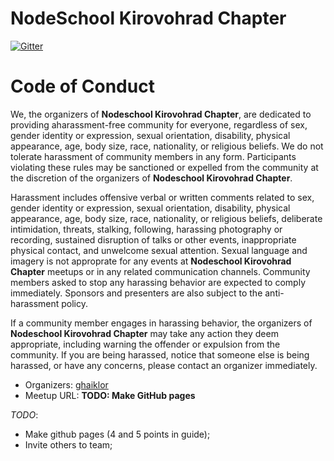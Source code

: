 # NodeSchool Kirovohrad Chapter

[![Gitter](https://badges.gitter.im/Join%20Chat.svg)](https://gitter.im/nodeschool/kirovohrad?utm_source=badge&utm_medium=badge&utm_campaign=pr-badge)

# Code of Conduct

We, the organizers of **Nodeschool Kirovohrad Chapter**, are dedicated to providing aharassment-free community for everyone, regardless of sex, gender identity or expression, sexual orientation, disability, physical appearance, age, body size, race, nationality, or religious beliefs. We do not tolerate harassment of community members in any form. Participants violating these rules may be sanctioned or expelled from the community at the discretion of the organizers of **Nodeschool Kirovohrad Chapter**.

Harassment includes offensive verbal or written comments related to sex, gender identity or expression, sexual orientation, disability, physical appearance, age, body size, race, nationality, or religious beliefs, deliberate intimidation, threats, stalking, following, harassing photography or recording, sustained disruption of talks or other events, inappropriate physical contact, and unwelcome sexual attention. Sexual language and imagery is not approprate for any events at **Nodeschool Kirovohrad Chapter** meetups or in any related communication channels. Community members asked to stop any harassing behavior are expected to comply immediately. Sponsors and presenters are also subject to the anti-harassment policy.

If a community member engages in harassing behavior, the organizers of **Nodeschool Kirovohrad Chapter** may take any action they deem appropriate, including warning the offender or expulsion from the community. If you are being harassed, notice that someone else is being harassed, or have any concerns, please contact an organizer immediately.

- Organizers: [ghaiklor](https://twitter.com/ghaiklor)
- Meetup URL: **TODO: Make GitHub pages**

_TODO_:
- Make github pages (4 and 5 points in guide);
- Invite others to team;

